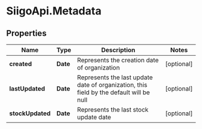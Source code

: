 # SiigoApi.Metadata

## Properties

Name | Type | Description | Notes
------------ | ------------- | ------------- | -------------
**created** | **Date** | Represents the creation date of organization | [optional] 
**lastUpdated** | **Date** | Represents the last update date of organization, this field by the default will be null | [optional] 
**stockUpdated** | **Date** | Represents the last stock update date | [optional] 


